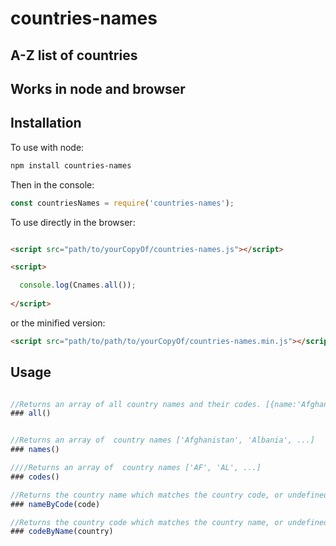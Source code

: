 # countries-names

## A-Z list of countries

## Works in node and browser


Installation
------------

To use with node:

```bash
npm install countries-names
```

Then in the console:

```javascript
const countriesNames = require('countries-names');
```

To use directly in the browser:

```html

<script src="path/to/yourCopyOf/countries-names.js"></script>

<script>

  console.log(Cnames.all());
  
</script>
```

or the minified version:

```html
<script src="path/to/path/to/yourCopyOf/countries-names.min.js"></script>
```

## Usage

```javascript

//Returns an array of all country names and their codes. [{name:'Afghanistan', code: 'AF'},...]
### all()


//Returns an array of  country names ['Afghanistan', 'Albania', ...]
### names()

////Returns an array of  country names ['AF', 'AL', ...]
### codes()

//Returns the country name which matches the country code, or undefined if no country matches.
### nameByCode(code)

//Returns the country code which matches the country name, or undefined if no code matches.
### codeByName(country)
```

